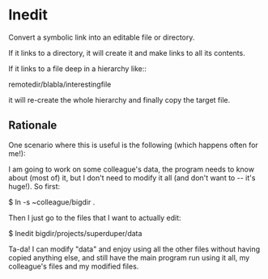 lnedit
======

Convert a symbolic link into an editable file or directory.

If it links to a directory, it will create it and make links to all
its contents.

If it links to a file deep in a hierarchy like::

  remotedir/blabla/interestingfile

it will re-create the whole hierarchy and finally copy the target file.


Rationale
---------

One scenario where this is useful is the following (which happens
often for me!):

I am going to work on some colleague's data, the program needs to know
about (most of) it, but I don't need to modify it all (and don't want
to -- it's huge!). So first:

  $ ln -s ~colleague/bigdir .

Then I just go to the files that I want to actually edit:

  $ lnedit bigdir/projects/superduper/data

Ta-da! I can modify "data" and enjoy using all the other files without
having copied anything else, and still have the main program run using
it all, my colleague's files and my modified files.